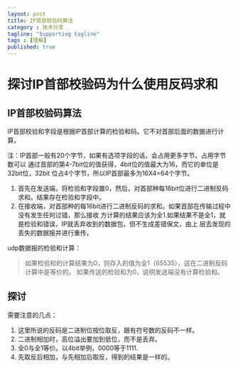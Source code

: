 ```yaml
---
layout: post
title: IP首部校验码算法
category : 技术分享
tagline: "Supporting tagline"
tags : [理解]
published: true
---
```


# 探讨IP首部校验码为什么使用反码求和

## IP首部校验码算法

IP首部校验和字段是根据IP首部计算的检验和码。它不对首部后面的数据进行计算。

注：IP首部一般有20个字节，如果有选项字段的话，会占用更多字节。占用字节数可以
通过首部的第4-7bit位的值获得，4bit位的值最大为16，而它的单位是32bit位，32bit
位占4个字节，所以IP首部最多为16X4=64个字节。

<!--break-->

1. 首先在发送端，将检验和字段置0，然后，对首部种每16bit位进行二进制反码求和。结果存在检验和字段中。
2. 在接收端，对首部种的每16bit进行二进制反码的求和。如果首部在传输过程中没有发生任何过错，那么接收
方计算的结果应该为全1.如果结果不是全1，就是检验和错误，IP就丢弃收到的数据包，但不生成差错保文，由上
层去发现的丢失的数据报并进行重传。

udp数据报的检验和计算：

> 如果检验和的计算结果为0，则存入的值为全1（65535），这在二进制反码计算中是等价的。
如果传送的检验和为0，说明发送端没有计算检验和。

## 探讨

需要注意的几点：

1. 这里所说的反码是二进制位按位取反，跟有符号数的反码不一样。
2. 二进制相加时，高位溢出要加到低位，而不是丢弃。
3. 全0与全1等价。以4bit举例，0000等于1111.
4. 先取反后相加，与先相加后取反，得到的结果是一样的。